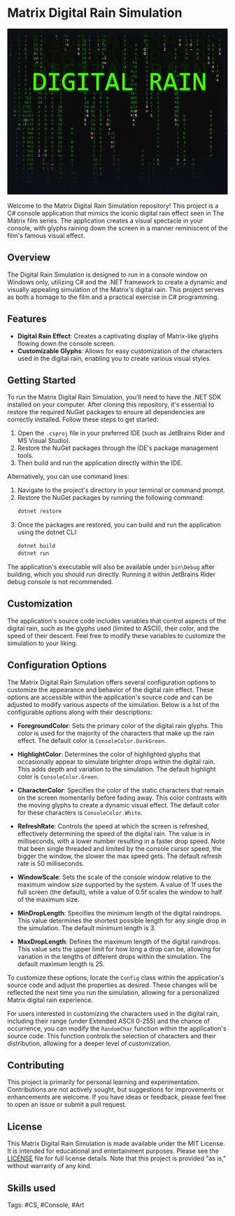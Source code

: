 # Matrix Digital Rain Simulation

![Banner](GitHubBanner.png)

Welcome to the Matrix Digital Rain Simulation repository! This project is a C# console application that mimics the iconic digital rain effect seen in The Matrix film series. The application creates a visual spectacle in your console, with glyphs raining down the screen in a manner reminiscent of the film's famous visual effect.

## Overview

The Digital Rain Simulation is designed to run in a console window on Windows only, utilizing C# and the .NET framework to create a dynamic and visually appealing simulation of the Matrix's digital rain. This project serves as both a homage to the film and a practical exercise in C# programming.

## Features

- **Digital Rain Effect**: Creates a captivating display of Matrix-like glyphs flowing down the console screen.
- **Customizable Glyphs**: Allows for easy customization of the characters used in the digital rain, enabling you to create various visual styles.

## Getting Started

To run the Matrix Digital Rain Simulation, you'll need to have the .NET SDK installed on your computer. After cloning this repository, it's essential to restore the required NuGet packages to ensure all dependencies are correctly installed. Follow these steps to get started:


1. Open the `.csproj` file in your preferred IDE (such as JetBrains Rider and MS Visual Studio).
2. Restore the NuGet packages through the IDE's package management tools.
3. Then build and run the application directly within the IDE.

Alternatively, you can use command lines:

1. Navigate to the project's directory in your terminal or command prompt.
2. Restore the NuGet packages by running the following command:
   ```bash
   dotnet restore
   ```
3. Once the packages are restored, you can build and run the application using the dotnet CLI:
   ```bash
   dotnet build
   dotnet run
   ```

The application's executable will also be available under `bin\Debug` after building, which you should run directly.
Running it within JetBrains Rider debug console is not recommended.

## Customization

The application's source code includes variables that control aspects of the digital rain, such as the glyphs used (limited to ASCII), their color, and the speed of their descent. Feel free to modify these variables to customize the simulation to your liking.

## Configuration Options

The Matrix Digital Rain Simulation offers several configuration options to customize the appearance and behavior of the digital rain effect. These options are accessible within the application's source code and can be adjusted to modify various aspects of the simulation. Below is a list of the configurable options along with their descriptions:

- **ForegroundColor**: Sets the primary color of the digital rain glyphs. This color is used for the majority of the characters that make up the rain effect. The default color is `ConsoleColor.DarkGreen`.

- **HighlightColor**: Determines the color of highlighted glyphs that occasionally appear to simulate brighter drops within the digital rain. This adds depth and variation to the simulation. The default highlight color is `ConsoleColor.Green`.

- **CharacterColor**: Specifies the color of the static characters that remain on the screen momentarily before fading away. This color contrasts with the moving glyphs to create a dynamic visual effect. The default color for these characters is `ConsoleColor.White`.

- **RefreshRate**: Controls the speed at which the screen is refreshed, effectively determining the speed of the digital rain. The value is in milliseconds, with a lower number resulting in a faster drop speed. Note that been single threaded and limited by the console cursor speed, the bigger the window, the slower the max speed gets. The default refresh rate is 50 milliseconds.

- **WindowScale**: Sets the scale of the console window relative to the maximum window size supported by the system. A value of 1f uses the full screen (the default), while a value of 0.5f scales the window to half of the maximum size.

- **MinDropLength**: Specifies the minimum length of the digital raindrops. This value determines the shortest possible length for any single drop in the simulation. The default minimum length is 3.

- **MaxDropLength**: Defines the maximum length of the digital raindrops. This value sets the upper limit for how long a drop can be, allowing for variation in the lengths of different drops within the simulation. The default maximum length is 25.

To customize these options, locate the `Config` class within the application's source code and adjust the properties as desired. These changes will be reflected the next time you run the simulation, allowing for a personalized Matrix digital rain experience.

For users interested in customizing the characters used in the digital rain, including their range (under Extended ASCII 0-255) and the chance of occurrence, you can modify the `RandomChar` function within the application's source code. This function controls the selection of characters and their distribution, allowing for a deeper level of customization.

## Contributing

This project is primarily for personal learning and experimentation. Contributions are not actively sought, but suggestions for improvements or enhancements are welcome. If you have ideas or feedback, please feel free to open an issue or submit a pull request.

## License

This Matrix Digital Rain Simulation is made available under the MIT License. It is intended for educational and entertainment purposes. Please see the [LICENSE](LICENSE) file for full license details. Note that this project is provided "as is," without warranty of any kind.


## Skills used
Tags: #CS, #Console, #Art
